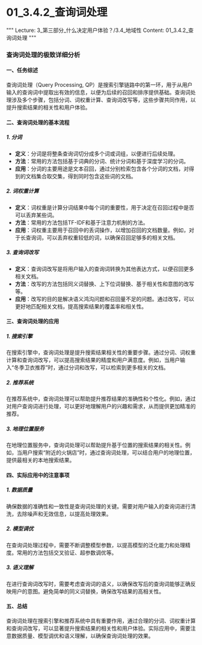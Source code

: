 # 01_3.4.2_查询词处理

"""
Lecture: 3_第三部分_什么决定用户体验？/3.4_地域性
Content: 01_3.4.2_查询词处理
"""

### 查询词处理的极致详细分析

#### 一、任务综述
查询词处理（Query Processing, QP）是搜索引擎链路中的第一环，用于从用户输入的查询词中提取出有效的信息，以便为后续的召回和排序提供基础。查询词处理涉及多个步骤，包括分词、词权重计算、查询词改写等，这些步骤共同作用，以提升搜索结果的相关性和用户体验。

#### 二、查询词处理的基本流程

##### 1. 分词
- **定义**：分词是将整条查询词切分成多个词或词组，以便进行后续处理。
- **方法**：常用的方法包括基于词典的分词、统计分词和基于深度学习的分词。
- **应用**：分词的主要用途是文本召回，通过分别检索包含各个分词的文档，对得到的文档集合取交集，得到同时包含这些词的文档。

##### 2. 词权重计算
- **定义**：词权重是计算分词结果中每个词的重要性，用于决定在召回过程中是否可以丢弃某些词。
- **方法**：常用的方法包括TF-IDF和基于注意力机制的方法。
- **应用**：词权重主要用于召回中的丢词操作，以增加召回的文档数量。例如，对于长查询词，可以丢弃权重较低的词，以确保召回足够多的相关文档。

##### 3. 查询词改写
- **定义**：查询词改写是将用户输入的查询词转换为其他表达方式，以便召回更多相关文档。
- **方法**：改写的方法包括同义词替换、上下位词替换、基于相关性和意图的改写等。
- **应用**：改写的目的是解决语义鸿沟问题和召回量不足的问题。通过改写，可以更好地匹配相关文档，提高搜索结果的覆盖率和相关性。

#### 三、查询词处理的应用

##### 1. 搜索引擎
在搜索引擎中，查询词处理是提升搜索结果相关性的重要步骤。通过分词、词权重计算和查询词改写，可以提高搜索结果的精度和用户满意度。例如，当用户输入“冬季卫衣推荐”时，通过分词和改写，可以检索到更多相关的文档。

##### 2. 推荐系统
在推荐系统中，查询词处理可以帮助提升推荐结果的准确性和个性化。例如，通过对用户查询词进行处理，可以更好地理解用户的兴趣和需求，从而提供更加精准的推荐。

##### 3. 地理位置服务
在地理位置服务中，查询词处理可以帮助提升基于位置的搜索结果的相关性。例如，当用户搜索“附近的火锅店”时，通过查询词处理，可以结合用户的地理位置，提供最相关的本地搜索结果。

#### 四、实际应用中的注意事项

##### 1. 数据质量
确保数据的准确性和一致性是查询词处理的关键。需要对用户输入的查询词进行清洗，去除噪声和无效信息，以提高处理效果。

##### 2. 模型调优
在查询词处理过程中，需要不断调整模型参数，以提高模型的泛化能力和处理精度。常用的方法包括交叉验证、超参数调优等。

##### 3. 语义理解
在进行查询词改写时，需要考虑查询词的语义，以确保改写后的查询词能够正确反映用户的意图。避免简单的同义词替换，确保改写结果的高相关性。

#### 五、总结
查询词处理在搜索引擎和推荐系统中具有重要作用，通过合理的分词、词权重计算和查询词改写，可以显著提升搜索结果的相关性和用户体验。实际应用中，需要注意数据质量、模型调优和语义理解，以确保查询词处理的效果。